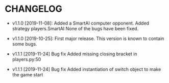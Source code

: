 # CHANGELOG

* v1.1.0 [2019-11-08]: Added a SmartAI computer opponent.
  Added strategy players.SmartAI
  None of the bugs have been fixed.

* v1.1.0 [2019-10-25]: First major release.
  This version is known to contain some bugs.

* v1.1.1 [2019-11-24] Bug fix
    Added missing closing bracket in players.py:50
  
* v1.1.1 [2019-11-24] Bug fix
    Added instantiation of switch object to make the game start
    
